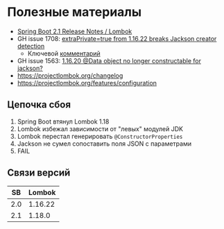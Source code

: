 # Полезные материалы
* [Spring Boot 2.1 Release Notes / Lombok](https://github.com/spring-projects/spring-boot/wiki/Spring-Boot-2.1-Release-Notes#lombok)
* GH issue 1708: [extraPrivate=true from 1.16.22 breaks Jackson creator detection](https://github.com/rzwitserloot/lombok/issues/1708)
  * Ключевой [комментарий](https://github.com/rzwitserloot/lombok/issues/1708#issuecomment-394443173) 
* GH issue 1563: [1.16.20 @Data object no longer constructable for jackson?](https://github.com/rzwitserloot/lombok/issues/1563)
* https://projectlombok.org/changelog
* https://projectlombok.org/features/configuration


## Цепочка сбоя
1. Spring Boot втянул Lombok 1.18
2. Lombok избежал зависимости от "левых" модулей JDK
3. Lombok перестал генерировать `@ConstructorProperties`
4. Jackson не сумел сопоставить поля JSON с параметрами 
5. FAIL

## Связи версий
| SB | Lombok 
---|---
2.0 | 1.16.22  
2.1 | 1.18.0

